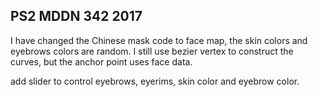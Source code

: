 ## PS2 MDDN 342 2017

I have changed the Chinese mask code to face map, the skin colors and eyebrows colors are random.
I still use bezier vertex to construct the curves, but the anchor point uses face data.

add slider to control eyebrows, eyerims, skin color and eyebrow color.